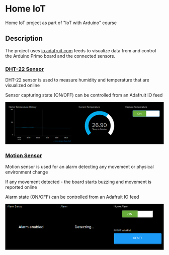 # Home IoT
Home IoT project as part of "IoT with Arduino" course

## Description
The project uses [io.adafruit.com](https://io.adafruit.com) feeds to visualize data from and control the Arduino Primo board and the connected sensors.

### [DHT-22 Sensor](https://www.robotev.com/product_info.php?cPath=1_29&products_id=304)
DHT-22 sensor is used to measure humidity and temperature that are visualized online

Sensor capturing state (ON/OFF) can be controlled from an Adafruit IO feed

![alt text](images/feeds_temp.png "Humidity & Temperature Feeds")

### [Motion Sensor](https://www.robotev.com/product_info.php?cPath=1_29&products_id=179)
Motion sensor is used for an alarm detecting any movement or physical environment change

If any movement detected - the board starts buzzing and movement is reported online

Alarm state (ON/OFF) can be controlled from an Adafruit IO feed

![alt text](images/feeds_alarm.png "Alarm Feeds")